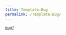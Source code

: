 ```yaml
---
title: Template:Bug
permalink: /Template:Bug/
---
```


<sup>*[bug?](/Template:Bug "wikilink")*</sup><includeonly></includeonly><noinclude> </noinclude>